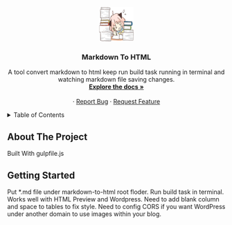 <div id="top"></div>
<!--
*** Thanks for checking out the Best-README-Template. If you have a suggestion
*** that would make this better, please fork the repo and create a pull request
*** or simply open an issue with the tag "enhancement".
*** Don't forget to give the project a star!
*** Thanks again! Now go create something AMAZING! :D
-->

<!-- PROJECT SHIELDS -->
<!--
*** I'm using markdown "reference style" links for readability.
*** Reference links are enclosed in brackets [ ] instead of parentheses ( ).
*** See the bottom of this document for the declaration of the reference variables
*** for contributors-url, forks-url, etc. This is an optional, concise syntax you may use.
*** https://www.markdownguide.org/basic-syntax/#reference-style-links
-->

<!-- PROJECT LOGO -->
<br />
<div align="center">
  <a href="https://github.com/yuzukicat/markdown-to-html">
    <img src="images/line_cat_ear_girl_necoco_agadswgaaucjggc.png" alt="Logo" width="80" height="80">
  </a>

<h3 align="center">Markdown To HTML</h3>
  <p align="center">
    A tool convert markdown to html keep run build task running in terminal and watching markdown file saving changes.
    <br />
    <a href="https://github.com/yuzukicat/markdown-to-html"><strong>Explore the docs »</strong></a>
    <br />
    <br />
    ·
    <a href="https://github.com/yuzukicat/markdown-to-html/issues">Report Bug</a>
    ·
    <a href="https://github.com/yuzukicat/markdown-to-html/issues">Request Feature</a>
  </p>
</div>

<!-- TABLE OF CONTENTS -->
<details>
  <summary>Table of Contents</summary>
  <ol>
    <li>
      <a href="#about-the-project">About The Project</a>
    </li>
    <li>
      <a href="#getting-started">Getting Started</a>
    </li>
  </ol>
</details>

<!-- ABOUT THE PROJECT -->
## About The Project
Built With gulpfile.js

<!-- GETTING STARTED -->
## Getting Started
Put *.md file under markdown-to-html root floder.
Run build task in terminal.
Works well with HTML Preview and Wordpress. Need to add blank column and space to tables to fix style. Need to config CORS if you want WordPress under another domain to use images within your blog.